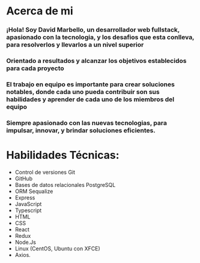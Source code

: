 # Acerca de mi
### ¡Hola! Soy David Marbello, un desarrollador web fullstack, apasionado con la tecnologia, y los desafios que esta conlleva, para resolverlos y llevarlos a un nivel superior
### Orientado a resultados y alcanzar los objetivos establecidos para cada proyecto

### El trabajo en equipo es importante para crear soluciones notables, donde cada uno pueda contribuir son sus habilidades y aprender de cada uno de los miembros del equipo

### Siempre apasionado con las nuevas tecnologias, para impulsar, innovar, y brindar soluciones eficientes.


# Habilidades Técnicas: 
#### 
* Control de versiones Git
* GitHub
* Bases de datos relacionales PostgreSQL
* ORM Sequalize
* Express
* JavaScript
* Typescript
* HTML
* CSS
* React
* Redux
* Node.Js
* Linux (CentOS, Ubuntu con XFCE)
* Axios.


